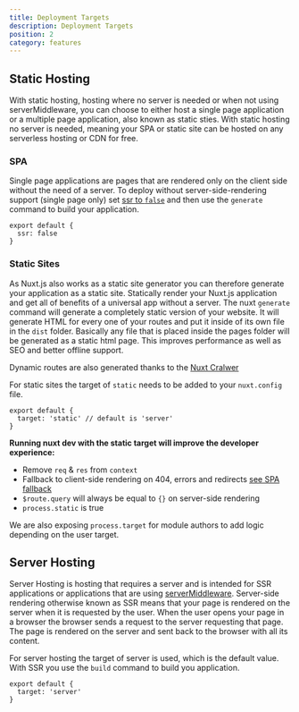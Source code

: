 ```yaml
---
title: Deployment Targets
description: Deployment Targets
position: 2
category: features
---
```


## Static Hosting

With static hosting, hosting where no server is needed or when not using serverMiddleware, you can choose to either host a single page application or a multiple page application, also known as static sties. With static hosting no server is needed, meaning your SPA or static site can be hosted on any serverless hosting or CDN for free.

### SPA

Single page applications are pages that are rendered only on the client side without the need of a server. To deploy without server-side-rendering support (single page only) set [ssr to `false`](/guides/features/rendering-modes#spa) and then use the `generate` command to build your application.

```js{}[nuxt.config.js]
export default {
  ssr: false
}
```

### Static Sites

As Nuxt.js also works as a static site generator you can therefore generate your application as a static site. Statically render your Nuxt.js application and get all of benefits of a universal app without a server. The nuxt `generate` command will generate a completely static version of your website. It will generate HTML for every one of your routes and put it inside of its own file in the `dist` folder. Basically any file that is placed inside the pages folder will be generated as a static html page. This improves performance as well as SEO and better offline support.

<base-alert type="info">

Dynamic routes are also generated thanks to the [Nuxt Cralwer](/guides/configuration-glossary/configuration-generate#crawle)

</base-alert>

For static sites the target of `static` needs to be added to your `nuxt.config` file.

```js{}[nuxt.config.js]
export default {
  target: 'static' // default is 'server'
}
```

**Running nuxt dev with the static target will improve the developer experience:**

- Remove `req` & `res` from `context`
- Fallback to client-side rendering on 404, errors and redirects [see SPA fallback](/guides/concepts/static-site-generation#spa-fallback)
- `$route.query` will always be equal to `{}` on server-side rendering
- `process.static` is true

<base-alert type="info">

We are also exposing `process.target` for module authors to add logic depending on the user target.

</base-alert>

## Server Hosting

Server Hosting is hosting that requires a server and is intended for SSR applications or applications that are using [serverMiddleware](/guides/configuration-glossary/configuration-servermiddleware). Server-side rendering otherwise known as SSR means that your page is rendered on the server when it is requested by the user. When the user opens your page in a browser the browser sends a request to the server requesting that page. The page is rendered on the server and sent back to the browser with all its content.

For server hosting the target of server is used, which is the default value. With SSR you use the `build` command to build you application.

```js{}[nuxt.config.js]
export default {
  target: 'server'
}
```
